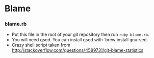 Blame
==============

### blame.rb

* Put this file in the root of your git repository then run `ruby blame.rb`.
* You will need gsed. You can install gsed with `brew install gnu-sed.
* Crazy shell script taken from http://stackoverflow.com/questions/4589731/git-blame-statistics
